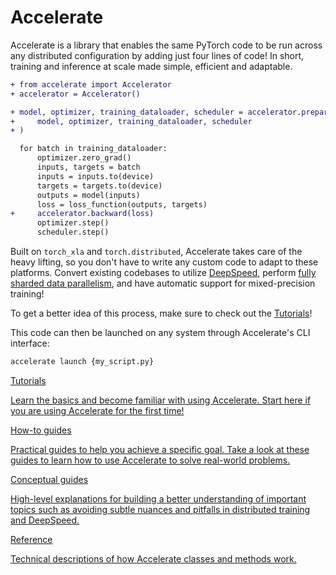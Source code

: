 <!--Copyright 2022 The HuggingFace Team. All rights reserved.

Licensed under the Apache License, Version 2.0 (the "License"); you may not use this file except in compliance with
the License. You may obtain a copy of the License at

http://www.apache.org/licenses/LICENSE-2.0

Unless required by applicable law or agreed to in writing, software distributed under the License is distributed on
an "AS IS" BASIS, WITHOUT WARRANTIES OR CONDITIONS OF ANY KIND, either express or implied. See the License for the
specific language governing permissions and limitations under the License.

⚠️ Note that this file is in Markdown but contain specific syntax for our doc-builder (similar to MDX) that may not be
rendered properly in your Markdown viewer.
-->

# Accelerate

Accelerate is a library that enables the same PyTorch code to be run across any distributed configuration by adding just four lines of code! In short, training and inference at scale made simple, efficient and adaptable.

```diff
+ from accelerate import Accelerator
+ accelerator = Accelerator()

+ model, optimizer, training_dataloader, scheduler = accelerator.prepare(
+     model, optimizer, training_dataloader, scheduler
+ )

  for batch in training_dataloader:
      optimizer.zero_grad()
      inputs, targets = batch
      inputs = inputs.to(device)
      targets = targets.to(device)
      outputs = model(inputs)
      loss = loss_function(outputs, targets)
+     accelerator.backward(loss)
      optimizer.step()
      scheduler.step()
```

Built on `torch_xla` and `torch.distributed`, Accelerate takes care of the heavy lifting, so you don't have to write any custom code to adapt to these platforms.
Convert existing codebases to utilize [DeepSpeed](usage_guides/deepspeed), perform [fully sharded data parallelism](usage_guides/fsdp), and have automatic support for mixed-precision training! 

<Tip> 

  To get a better idea of this process, make sure to check out the [Tutorials](basic_tutorials/overview)! 

</Tip>


This code can then be launched on any system through Accelerate's CLI interface:
```bash
accelerate launch {my_script.py}
```

<div class="mt-10">
  <div class="w-full flex flex-col space-y-4 md:space-y-0 md:grid md:grid-cols-2 md:gap-y-4 md:gap-x-5">
    <a class="!no-underline border dark:border-gray-700 p-5 rounded-lg shadow hover:shadow-lg" href="./basic_tutorials/overview"
      ><div class="w-full text-center bg-gradient-to-br from-blue-400 to-blue-500 rounded-lg py-1.5 font-semibold mb-5 text-white text-lg leading-relaxed">Tutorials</div>
      <p class="text-gray-700">Learn the basics and become familiar with using Accelerate. Start here if you are using Accelerate for the first time!</p>
    </a>
    <a class="!no-underline border dark:border-gray-700 p-5 rounded-lg shadow hover:shadow-lg" href="./usage_guides/explore"
      ><div class="w-full text-center bg-gradient-to-br from-indigo-400 to-indigo-500 rounded-lg py-1.5 font-semibold mb-5 text-white text-lg leading-relaxed">How-to guides</div>
      <p class="text-gray-700">Practical guides to help you achieve a specific goal. Take a look at these guides to learn how to use Accelerate to solve real-world problems.</p>
    </a>
    <a class="!no-underline border dark:border-gray-700 p-5 rounded-lg shadow hover:shadow-lg" href="./concept_guides/gradient_synchronization"
      ><div class="w-full text-center bg-gradient-to-br from-pink-400 to-pink-500 rounded-lg py-1.5 font-semibold mb-5 text-white text-lg leading-relaxed">Conceptual guides</div>
      <p class="text-gray-700">High-level explanations for building a better understanding of important topics such as avoiding subtle nuances and pitfalls in distributed training and DeepSpeed.</p>
   </a>
    <a class="!no-underline border dark:border-gray-700 p-5 rounded-lg shadow hover:shadow-lg" href="./package_reference/accelerator"
      ><div class="w-full text-center bg-gradient-to-br from-purple-400 to-purple-500 rounded-lg py-1.5 font-semibold mb-5 text-white text-lg leading-relaxed">Reference</div>
      <p class="text-gray-700">Technical descriptions of how Accelerate classes and methods work.</p>
    </a>
  </div>
</div>
